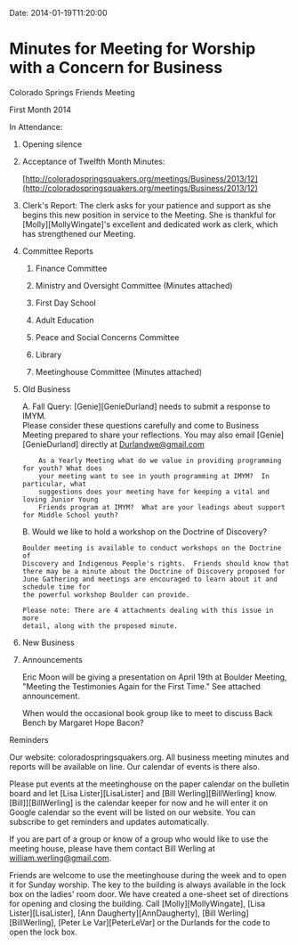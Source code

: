 Date: 2014-01-19T11:20:00

# Minutes for Meeting for Worship with a Concern for Business

Colorado Springs Friends Meeting

First Month 2014



In Attendance:

 

1.  Opening silence

 

2.  Acceptance of Twelfth Month Minutes:

    [http://coloradospringsquakers.org/meetings/Business/2013/12](http://coloradospringsquakers.org/meetings/Business/2013/12)

3.  Clerk's Report:  The clerk asks for your patience and support as she 
    begins this new position in service to the Meeting.  She is thankful for
    [Molly][MollyWingate]'s excellent and dedicated work as clerk, which has 
    strengthened our Meeting.

4.  Committee Reports

    1.   Finance Committee

    1.   Ministry and Oversight Committee (Minutes attached)

    1.   First Day School

    1.   Adult Education

    1.   Peace and Social Concerns Committee

    1.   Library

    1.   Meetinghouse Committee (Minutes attached)

5.  Old Business

    A.  Fall Query:  [Genie][GenieDurland] needs to submit a response to IMYM.  
        Please consider these questions carefully and come to Business Meeting 
        prepared to share your reflections.  You may also email [Genie][GenieDurland] directly at 
        Durlandwe@gmail.com

            As a Yearly Meeting what do we value in providing programming for youth? What does 
            your meeting want to see in youth programming at IMYM?  In particular, what 
            suggestions does your meeting have for keeping a vital and loving Junior Young 
            Friends program at IMYM?  What are your leadings about support for Middle School youth?

 

    B.  Would we like to hold a workshop on the Doctrine of Discovery? 

        Boulder meeting is available to conduct workshops on the Doctrine of 
        Discovery and Indigenous People's rights.  Friends should know that 
        there may be a minute about the Doctrine of Discovery proposed for 
        June Gathering and meetings are encouraged to learn about it and schedule time for 
        the powerful workshop Boulder can provide.

        Please note: There are 4 attachments dealing with this issue in more 
        detail, along with the proposed minute.         

     

6.  New Business
 

7.  Announcements

    Eric Moon will be giving a presentation on April 19th  at Boulder Meeting, 
    "Meeting the Testimonies Again for the First Time." See attached announcement.

    When would the occasional book group like to meet to discuss Back Bench by Margaret Hope Bacon?


Reminders

Our website: coloradospringsquakers.org.  All business meeting minutes and 
reports will be available on line.  Our calendar of events is there also. 

Please put events at the meetinghouse on the paper calendar on the bulletin 
board and let [Lisa Lister][LisaLister] and [Bill Werling][BillWerling] know.  
[Bill]][BillWerling] is the calendar keeper for now and he will enter it on
Google calendar so the event will be listed on our website.  You can subscribe 
to get reminders and updates automatically.  

If you are part of a group or know of a group who would like to use the 
meeting house, please have them contact Bill Werling at william.werling@gmail.com.

Friends are welcome to use the meetinghouse during the week and to open it for 
Sunday worship. The key to the building is always available in the lock box on 
the ladies' room door.  We have created a one-sheet set of directions for 
opening and closing the building.  Call [Molly][MollyWingate], [Lisa Lister][LisaLister], 
[Ann Daugherty][AnnDaugherty], [Bill Werling][BillWerling], [Peter Le Var][PeterLeVar] or 
the Durlands for the code to open the lock box.

